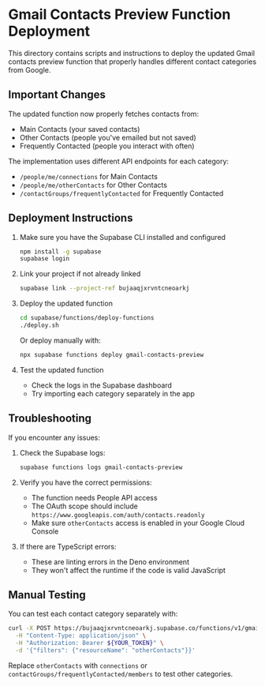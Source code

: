 # Gmail Contacts Preview Function Deployment

This directory contains scripts and instructions to deploy the updated Gmail contacts preview function that properly handles different contact categories from Google.

## Important Changes

The updated function now properly fetches contacts from:
- Main Contacts (your saved contacts)
- Other Contacts (people you've emailed but not saved)
- Frequently Contacted (people you interact with often)

The implementation uses different API endpoints for each category:
- `/people/me/connections` for Main Contacts
- `/people/me/otherContacts` for Other Contacts 
- `/contactGroups/frequentlyContacted` for Frequently Contacted

## Deployment Instructions

1. Make sure you have the Supabase CLI installed and configured
   ```bash
   npm install -g supabase
   supabase login
   ```

2. Link your project if not already linked
   ```bash
   supabase link --project-ref bujaaqjxrvntcneoarkj
   ```

3. Deploy the updated function
   ```bash
   cd supabase/functions/deploy-functions
   ./deploy.sh
   ```

   Or deploy manually with:
   ```bash
   npx supabase functions deploy gmail-contacts-preview
   ```

4. Test the updated function
   - Check the logs in the Supabase dashboard
   - Try importing each category separately in the app

## Troubleshooting

If you encounter any issues:

1. Check the Supabase logs:
   ```bash
   supabase functions logs gmail-contacts-preview
   ```

2. Verify you have the correct permissions:
   - The function needs People API access
   - The OAuth scope should include `https://www.googleapis.com/auth/contacts.readonly`
   - Make sure `otherContacts` access is enabled in your Google Cloud Console

3. If there are TypeScript errors:
   - These are linting errors in the Deno environment
   - They won't affect the runtime if the code is valid JavaScript

## Manual Testing

You can test each contact category separately with:

```bash
curl -X POST https://bujaaqjxrvntcneoarkj.supabase.co/functions/v1/gmail-contacts-preview \
  -H "Content-Type: application/json" \
  -H "Authorization: Bearer ${YOUR_TOKEN}" \
  -d '{"filters": {"resourceName": "otherContacts"}}'
```

Replace `otherContacts` with `connections` or `contactGroups/frequentlyContacted/members` to test other categories. 